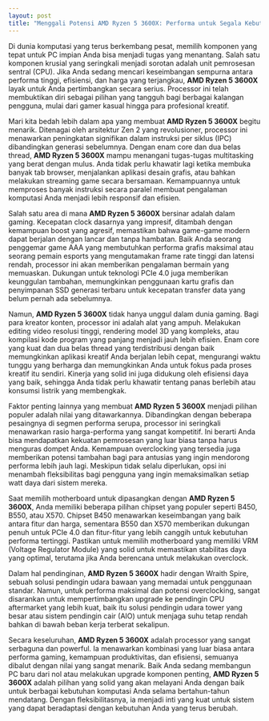 ```yaml
---
layout: post
title: "Menggali Potensi AMD Ryzen 5 3600X: Performa untuk Segala Kebutuhan"
---
```


Di dunia komputasi yang terus berkembang pesat, memilih komponen yang tepat untuk PC impian Anda bisa menjadi tugas yang menantang. Salah satu komponen krusial yang seringkali menjadi sorotan adalah unit pemrosesan sentral (CPU). Jika Anda sedang mencari keseimbangan sempurna antara performa tinggi, efisiensi, dan harga yang terjangkau, **AMD Ryzen 5 3600X** layak untuk Anda pertimbangkan secara serius. Processor ini telah membuktikan diri sebagai pilihan yang tangguh bagi berbagai kalangan pengguna, mulai dari gamer kasual hingga para profesional kreatif.

Mari kita bedah lebih dalam apa yang membuat **AMD Ryzen 5 3600X** begitu menarik. Ditenagai oleh arsitektur Zen 2 yang revolusioner, processor ini menawarkan peningkatan signifikan dalam instruksi per siklus (IPC) dibandingkan generasi sebelumnya. Dengan enam core dan dua belas thread, **AMD Ryzen 5 3600X** mampu menangani tugas-tugas multitasking yang berat dengan mulus. Anda tidak perlu khawatir lagi ketika membuka banyak tab browser, menjalankan aplikasi desain grafis, atau bahkan melakukan streaming game secara bersamaan. Kemampuannya untuk memproses banyak instruksi secara paralel membuat pengalaman komputasi Anda menjadi lebih responsif dan efisien.

Salah satu area di mana **AMD Ryzen 5 3600X** bersinar adalah dalam gaming. Kecepatan clock dasarnya yang impresif, ditambah dengan kemampuan boost yang agresif, memastikan bahwa game-game modern dapat berjalan dengan lancar dan tanpa hambatan. Baik Anda seorang penggemar game AAA yang membutuhkan performa grafis maksimal atau seorang pemain esports yang mengutamakan frame rate tinggi dan latensi rendah, processor ini akan memberikan pengalaman bermain yang memuaskan. Dukungan untuk teknologi PCIe 4.0 juga memberikan keunggulan tambahan, memungkinkan penggunaan kartu grafis dan penyimpanan SSD generasi terbaru untuk kecepatan transfer data yang belum pernah ada sebelumnya.

Namun, **AMD Ryzen 5 3600X** tidak hanya unggul dalam dunia gaming. Bagi para kreator konten, processor ini adalah alat yang ampuh. Melakukan editing video resolusi tinggi, rendering model 3D yang kompleks, atau kompilasi kode program yang panjang menjadi jauh lebih efisien. Enam core yang kuat dan dua belas thread yang terdistribusi dengan baik memungkinkan aplikasi kreatif Anda berjalan lebih cepat, mengurangi waktu tunggu yang berharga dan memungkinkan Anda untuk fokus pada proses kreatif itu sendiri. Kinerja yang solid ini juga didukung oleh efisiensi daya yang baik, sehingga Anda tidak perlu khawatir tentang panas berlebih atau konsumsi listrik yang membengkak.

Faktor penting lainnya yang membuat **AMD Ryzen 5 3600X** menjadi pilihan populer adalah nilai yang ditawarkannya. Dibandingkan dengan beberapa pesaingnya di segmen performa serupa, processor ini seringkali menawarkan rasio harga-performa yang sangat kompetitif. Ini berarti Anda bisa mendapatkan kekuatan pemrosesan yang luar biasa tanpa harus menguras dompet Anda. Kemampuan overclocking yang tersedia juga memberikan potensi tambahan bagi para antusias yang ingin mendorong performa lebih jauh lagi. Meskipun tidak selalu diperlukan, opsi ini menambah fleksibilitas bagi pengguna yang ingin memaksimalkan setiap watt daya dari sistem mereka.

Saat memilih motherboard untuk dipasangkan dengan **AMD Ryzen 5 3600X**, Anda memiliki beberapa pilihan chipset yang populer seperti B450, B550, atau X570. Chipset B450 menawarkan keseimbangan yang baik antara fitur dan harga, sementara B550 dan X570 memberikan dukungan penuh untuk PCIe 4.0 dan fitur-fitur yang lebih canggih untuk kebutuhan performa tertinggi. Pastikan untuk memilih motherboard yang memiliki VRM (Voltage Regulator Module) yang solid untuk memastikan stabilitas daya yang optimal, terutama jika Anda berencana untuk melakukan overclock.

Dalam hal pendinginan, **AMD Ryzen 5 3600X** hadir dengan Wraith Spire, sebuah solusi pendingin udara bawaan yang memadai untuk penggunaan standar. Namun, untuk performa maksimal dan potensi overclocking, sangat disarankan untuk mempertimbangkan upgrade ke pendingin CPU aftermarket yang lebih kuat, baik itu solusi pendingin udara tower yang besar atau sistem pendingin cair (AIO) untuk menjaga suhu tetap rendah bahkan di bawah beban kerja terberat sekalipun.

Secara keseluruhan, **AMD Ryzen 5 3600X** adalah processor yang sangat serbaguna dan powerful. Ia menawarkan kombinasi yang luar biasa antara performa gaming, kemampuan produktivitas, dan efisiensi, semuanya dibalut dengan nilai yang sangat menarik. Baik Anda sedang membangun PC baru dari nol atau melakukan upgrade komponen penting, **AMD Ryzen 5 3600X** adalah pilihan yang solid yang akan melayani Anda dengan baik untuk berbagai kebutuhan komputasi Anda selama bertahun-tahun mendatang. Dengan fleksibilitasnya, ia menjadi inti yang kuat untuk sistem yang dapat beradaptasi dengan kebutuhan Anda yang terus berubah.
